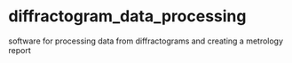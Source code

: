 # diffractogram_data_processing
software for processing data from diffractograms and creating a metrology report
